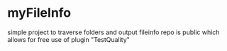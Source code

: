 # myFileInfo
simple project to traverse folders and output fileinfo
repo is public which allows for free use of plugin "TestQuality"
